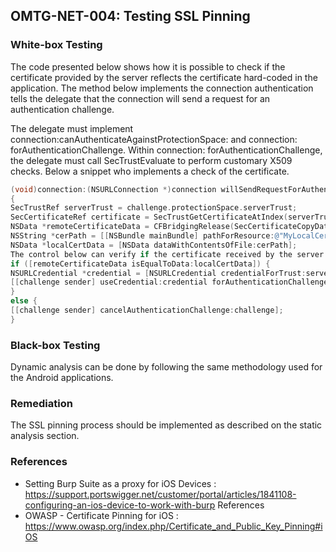 ## <a name="OMTG-NET-004"></a>OMTG-NET-004: Testing SSL Pinning

### White-box Testing

The code presented below shows how it is possible to check if the certificate provided by the server reflects the certificate hard-coded  in the application. The method below implements the connection authentication tells the delegate that the connection will send a request for an authentication challenge.

The delegate must implement connection:canAuthenticateAgainstProtectionSpace: and connection: forAuthenticationChallenge. Within connection: forAuthenticationChallenge, the delegate must call SecTrustEvaluate to perform customary X509 checks. Below a snippet who implements a check of the certificate.  

```Objective-C
(void)connection:(NSURLConnection *)connection willSendRequestForAuthenticationChallenge:(NSURLAuthenticationChallenge *)challenge
{
SecTrustRef serverTrust = challenge.protectionSpace.serverTrust;
SecCertificateRef certificate = SecTrustGetCertificateAtIndex(serverTrust, 0);
NSData *remoteCertificateData = CFBridgingRelease(SecCertificateCopyData(certificate));
NSString *cerPath = [[NSBundle mainBundle] pathForResource:@"MyLocalCertificate" ofType:@"cer"];
NSData *localCertData = [NSData dataWithContentsOfFile:cerPath];
The control below can verify if the certificate received by the server is matching the one pinned in the client.
if ([remoteCertificateData isEqualToData:localCertData]) {
NSURLCredential *credential = [NSURLCredential credentialForTrust:serverTrust];
[[challenge sender] useCredential:credential forAuthenticationChallenge:challenge];
}
else {
[[challenge sender] cancelAuthenticationChallenge:challenge];
}
```

### Black-box Testing

Dynamic analysis can be done by following the same methodology used for the Android applications.

### Remediation

The SSL pinning process should be implemented as described on the static analysis section.

### References

- Setting Burp Suite as a proxy for iOS Devices : https://support.portswigger.net/customer/portal/articles/1841108-configuring-an-ios-device-to-work-with-burp
References
- OWASP - Certificate Pinning for iOS : https://www.owasp.org/index.php/Certificate_and_Public_Key_Pinning#iOS
